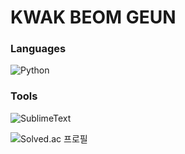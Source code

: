 # KWAK BEOM GEUN

### Languages
![Python](https://img.shields.io/badge/Python-3776AB.svg?&style=for-the-badge&logo=Python&logoColor=white)
### Tools
![SublimeText](https://img.shields.io/badge/SublimeText-FF9800.svg?&style=for-the-badge&logo=SublimeText&logoColor=white)

![Solved.ac 프로필](http://mazassumnida.wtf/api/v2/generate_badge?boj=ggoon98)

